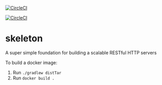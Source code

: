 [![CircleCI](https://circleci.com/gh/amfleming/skeleton.svg?style=svg)](https://circleci.com/gh/amfleming/skeleton)


[![CircleCI](https://circleci.com/gh/amfleming/skeleton.svg?style=svg)](https://circleci.com/gh/amfleming/skeleton)


skeleton
============
A super simple foundation for building a scalable RESTful HTTP servers

To build a docker image:
1. Run `./gradlew distTar`
2. Run `docker build .`
